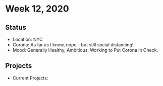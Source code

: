 # Week 12, 2020
## Status
- Location: NYC
- Corona: As far as I know, nope - but still social distancing!
- Mood: Generally Healthy, Ambitious, Working to Put Corona in Check.
## Projects
- Current Projects:
